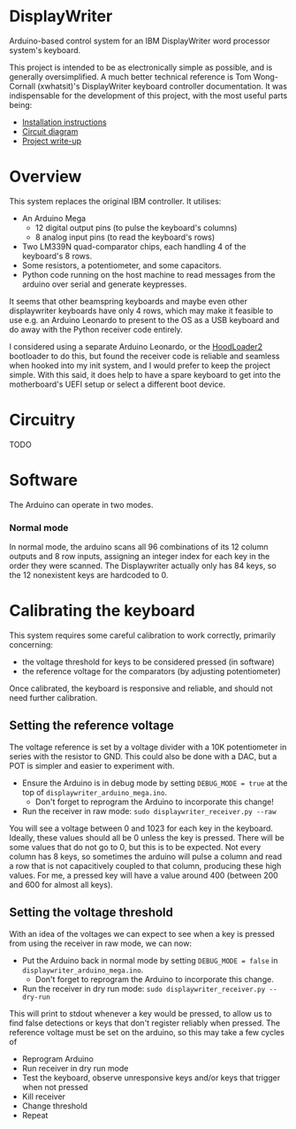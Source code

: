 
DisplayWriter
=============

Arduino-based control system for an IBM DisplayWriter word processor system's keyboard.

This project is intended to be as electronically simple as possible, and is generally oversimplified. A much better technical reference is Tom Wong-Cornall (xwhatsit)'s DisplayWriter keyboard controller documentation. It was indispensable for the development of this project, with the most useful parts being:
- [Installation instructions](https://static.wongcornall.com/ibm-capsense-usb/installation_displaywriter.pdf?utm_source=pocket_mylist)
- [Circuit diagram](https://static.wongcornall.com/ibm-capsense-usb-web/img/beamspring-usb_rev4_schem.png)
- [Project write-up](https://static.wongcornall.com/ibm-capsense-usb-web/ibm-capsense-usb.html)


# Overview
This system replaces the original IBM controller. It utilises:
- An Arduino Mega
  - 12 digital output pins (to pulse the keyboard's columns)
  - 8 analog input pins (to read the keyboard's rows)
- Two LM339N quad-comparator chips, each handling 4 of the keyboard's 8 rows.
- Some resistors, a potentiometer, and some capacitors.
- Python code running on the host machine to read messages from the arduino over serial and generate keypresses.

It seems that other beamspring keyboards and maybe even other displaywriter keyboards have only 4 rows, which may make it feasible to use e.g. an Arduino Leonardo to present to the OS as a USB keyboard and do away with the Python receiver code entirely.

I considered using a separate Arduino Leonardo, or the [HoodLoader2](https://github.com/NicoHood/HoodLoader2) bootloader to do this, but found the receiver code is reliable and seamless when hooked into my init system, and I would prefer to keep the project simple. With this said, it does help to have a spare keyboard to get into the motherboard's UEFI setup or select a different boot device.


# Circuitry
TODO


# Software
The Arduino can operate in two modes.

### Normal mode
In normal mode, the arduino scans all 96 combinations of its 12 column outputs and 8 row inputs, assigning an integer index for each key in the order they were scanned. The Displaywriter actually only has 84 keys, so the 12 nonexistent keys are hardcoded to 0.



# Calibrating the keyboard
This system requires some careful calibration to work correctly, primarily concerning:
- the voltage threshold for keys to be considered pressed (in software)
- the reference voltage for the comparators (by adjusting potentiometer)

Once calibrated, the keyboard is responsive and reliable, and should not need further calibration.

## Setting the reference voltage
The voltage reference is set by a voltage divider with a 10K potentiometer in series with the resistor to GND. This could also be done with a DAC, but a POT is simpler and easier to experiment with.

- Ensure the Arduino is in debug mode by setting `DEBUG_MODE = true` at the top of `displaywriter_arduino_mega.ino`.
  - Don't forget to reprogram the Arduino to incorporate this change!
- Run the receiver in raw mode: `sudo displaywriter_receiver.py --raw`

You will see a voltage between 0 and 1023 for each key in the keyboard. Ideally, these values should all be 0 unless the key is pressed. There will be some values that do not go to 0, but this is to be expected. Not every column has 8 keys, so sometimes the arduino will pulse a column and read a row that is not capacitively coupled to that column, producing these high values. For me, a pressed key will have a value around 400 (between 200 and 600 for almost all keys).

## Setting the voltage threshold
With an idea of the voltages we can expect to see when a key is pressed from using the receiver in raw mode, we can now:
- Put the Arduino back in normal mode by setting `DEBUG_MODE = false` in `displaywriter_arduino_mega.ino`.
  - Don't forget to reprogram the Arduino to incorporate this change.
- Run the receiver in dry run mode: `sudo displaywriter_receiver.py --dry-run`

This will print to stdout whenever a key would be pressed, to allow us to find false detections or keys that don't register reliably when pressed. The reference voltage must be set on the arduino, so this may take a few cycles of
- Reprogram Arduino
- Run receiver in dry run mode
- Test the keyboard, observe unresponsive keys and/or keys that trigger when not pressed
- Kill receiver
- Change threshold
- Repeat
